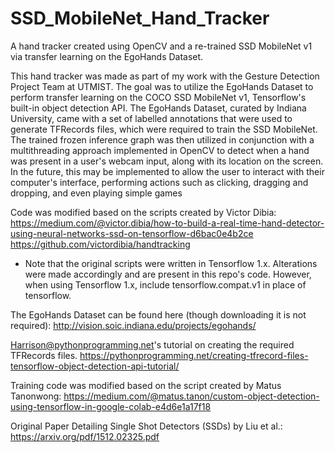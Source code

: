 # SSD_MobileNet_Hand_Tracker
A hand tracker created using OpenCV and a re-trained SSD MobileNet v1 via transfer learning on the EgoHands Dataset.

This hand tracker was made as part of my work with the Gesture Detection Project Team at UTMIST. The goal was to utilize the EgoHands Dataset to perform transfer learning on the COCO SSD MobileNet v1, Tensorflow's built-in object detection API. The EgoHands Dataset, curated by Indiana University, came with a set of labelled annotations that were used to generate TFRecords files, which were required to train the SSD MobileNet. The trained frozen inference graph was then utilized in conjunction with a multithreading approach implemented in OpenCV to detect when a hand was present in a user's webcam input, along with its location on the screen. In the future, this may be implemented to allow the user to interact with their computer's interface, performing actions such as clicking, dragging and dropping, and even playing simple games

Code was modified based on the scripts created by Victor Dibia:
https://medium.com/@victor.dibia/how-to-build-a-real-time-hand-detector-using-neural-networks-ssd-on-tensorflow-d6bac0e4b2ce
https://github.com/victordibia/handtracking

* Note that the original scripts were written in Tensorflow 1.x. Alterations were made accordingly and are present in this repo's code.
However, when using Tensorflow 1.x, include tensorflow.compat.v1 in place of tensorflow.

The EgoHands Dataset can be found here (though downloading it is not required):
http://vision.soic.indiana.edu/projects/egohands/

Harrison@pythonprogramming.net's tutorial on creating the required TFRecords files.
https://pythonprogramming.net/creating-tfrecord-files-tensorflow-object-detection-api-tutorial/

Training code was modified based on the script created by Matus Tanonwong:
https://medium.com/@matus.tanon/custom-object-detection-using-tensorflow-in-google-colab-e4d6e1a17f18

Original Paper Detailing Single Shot Detectors (SSDs) by Liu et al.:
https://arxiv.org/pdf/1512.02325.pdf
